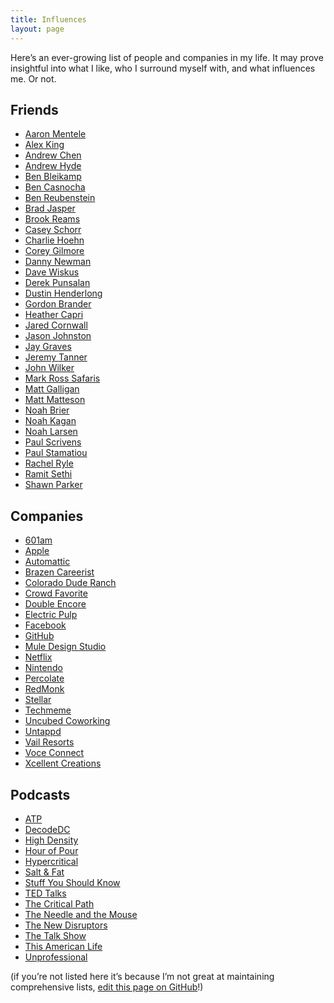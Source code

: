 ```yaml
---
title: Influences
layout: page
---
```

Here&#8217;s an ever-growing list of people and companies in my life. It may prove insightful into what I like, who I surround myself with, and what influences me. Or not.

<div class="linkcat">
  <h2 class="linkcattitle">
    Friends
  </h2>
  
  <div id="catid185">
    <ul class="xoxo blogroll">
      <li class="brlink">
        <a href="http://charisma18.com/">Aaron Mentele</a>
      </li>
      <li class="brlink">
        <a href="http://alexking.org/">Alex King</a>
      </li>
      <li class="brlink">
        <a href="http://andrewchenblog.com/">Andrew Chen</a>
      </li>
      <li class="brlink">
        <a href="http://andrewhy.de/">Andrew Hyde</a>
      </li>
      <li class="brlink">
        <a href="http://www.bleikamp.com/">Ben Bleikamp</a>
      </li>
      <li class="brlink">
        <a href="http://casnocha.com/blog">Ben Casnocha</a>
      </li>
      <li class="brlink">
        <a href="http://benr75.com/">Ben Reubenstein</a>
      </li>
      <li class="brlink">
        <a href="http://bradjasper.com/">Brad Jasper</a>
      </li>
      <li class="brlink">
        <a href="http://brook.reams.me/">Brook Reams</a>
      </li>
      <li class="brlink">
        <a href="http://www.caseyschorr.com/">Casey Schorr</a>
      </li>
      <li class="brlink">
        <a href="http://charliehoehn.com/">Charlie Hoehn</a>
      </li>
      <li class="brlink">
        <a href="http://coreygilmore.com/">Corey Gilmore</a>
      </li>
      <li class="brlink">
        <a href="http://www.dannynewman.com/">Danny Newman</a>
      </li>
      <li class="brlink">
        <a href="http://betterelevation.com/">Dave Wiskus</a>
      </li>
      <li class="brlink">
        <a href="http://5thirtyone.com/">Derek Punsalan</a>
      </li>
      <li class="brlink">
        <a href="http://dustinhenderlong.com/">Dustin Henderlong</a>
      </li>
      <li class="brlink">
        <a href="http://gordonbrander.com/">Gordon Brander</a>
      </li>
      <li class="brlink">
        <a href="http://heathercapri.com/">Heather Capri</a>
      </li>
      <li class="brlink">
        <a href="http://www.jaredcornwall.com/">Jared Cornwall</a>
      </li>
      <li class="brlink">
        <a href="http://css3pie.com/">Jason Johnston</a>
      </li>
      <li class="brlink">
        <a href="http://skabber.com/">Jay Graves</a>
      </li>
      <li class="brlink">
        <a href="http://jeremytanner.com/">Jeremy Tanner</a>
      </li>
      <li class="brlink">
        <a href="http://johnwilker.com/">John Wilker</a>
      </li>
      <li class="brlink">
        <a href="http://markrosssafaris.com/">Mark Ross Safaris</a>
      </li>
      <li class="brlink">
        <a href="http://mgalligan.com/">Matt Galligan</a>
      </li>
      <li class="brlink">
        <a href="http://www.mattmatteson.com/">Matt Matteson</a>
      </li>
      <li class="brlink">
        <a href="http://www.noahbrier.com/">Noah Brier</a>
      </li>
      <li class="brlink">
        <a href="http://okdork.com/">Noah Kagan</a>
      </li>
      <li class="brlink">
        <a href="http://www.mentalx.com/">Noah Larsen</a>
      </li>
      <li class="brlink">
        <a href="http://paulscrivens.com/">Paul Scrivens</a>
      </li>
      <li class="brlink">
        <a href="http://paulstamatiou.com/">Paul Stamatiou</a>
      </li>
      <li class="brlink">
        <a href="http://onceinaryle.com/">Rachel Ryle</a>
      </li>
      <li class="brlink">
        <a href="http://www.iwillteachyoutoberich.com/">Ramit Sethi</a>
      </li>
      <li class="brlink">
        <a href="http://top-frog.com/">Shawn Parker</a>
      </li>
    </ul>
  </div>
</div>

<!-- end[WP Render Blogroll Links 2.1.7] -->

<!-- start[WP Render Blogroll Links 2.1.7] -->

<div class="linkcat">
  <h2 class="linkcattitle">
    Companies
  </h2>
  
  <div id="catid187">
    <ul class="xoxo blogroll">
      <li class="brlink">
        <a href="http://601am.com/">601am</a>
      </li>
      <li class="brlink">
        <a href="http://apple.com/">Apple</a>
      </li>
      <li class="brlink">
        <a href="http://automattic.com/">Automattic</a>
      </li>
      <li class="brlink">
        <a href="http://www.brazencareerist.com/">Brazen Careerist</a>
      </li>
      <li class="brlink">
        <a href="http://blackmtnranch.com/" title="Black Mountain Ranch outside Vail, Colorado">Colorado Dude Ranch</a>
      </li>
      <li class="brlink">
        <a href="http://crowdfavorite.com/">Crowd Favorite</a>
      </li>
      <li class="brlink">
        <a href="http://www.doubleencore.com/">Double Encore</a>
      </li>
      <li class="brlink">
        <a href="http://electricpulp.com/">Electric Pulp</a>
      </li>
      <li class="brlink">
        <a href="http://facebook.com/">Facebook</a>
      </li>
      <li class="brlink">
        <a href="http://github.com/">GitHub</a>
      </li>
      <li class="brlink">
        <a href="http://muledesign.com/">Mule Design Studio</a>
      </li>
      <li class="brlink">
        <a href="http://netflix.com/">Netflix</a>
      </li>
      <li class="brlink">
        <a href="http://www.nintendo.com/">Nintendo</a>
      </li>
      <li class="brlink">
        <a href="http://percolate.com/">Percolate</a>
      </li>
      <li class="brlink">
        <a href="http://redmonk.com/">RedMonk</a>
      </li>
      <li class="brlink">
        <a href="http://stellar.io/">Stellar</a>
      </li>
      <li class="brlink">
        <a href="http://techmeme.com/">Techmeme</a>
      </li>
      <li class="brlink">
        <a href="http://www.uncubedspace.com/">Uncubed Coworking</a>
      </li>
      <li class="brlink">
        <a href="http://untappd.com/">Untappd</a>
      </li>
      <li class="brlink">
        <a href="https://www.snow.com/">Vail Resorts</a>
      </li>
      <li class="brlink">
        <a href="http://voceconnect.com/">Voce Connect</a>
      </li>
      <li class="brlink">
        <a href="http://www.xcellentcreations.com/">Xcellent Creations</a>
      </li>
    </ul>
  </div>
</div>

<!-- end[WP Render Blogroll Links 2.1.7] -->

<!-- start[WP Render Blogroll Links 2.1.7] -->

<div class="linkcat">
  <h2 class="linkcattitle">
    Podcasts
  </h2>
  
  <div id="catid188">
    <ul class="xoxo blogroll">
      <li class="brlink">
        <a href="http://atp.fm/">ATP</a>
      </li>
      <li class="brlink">
        <a href="http://www.muleradio.net/decodedc/">DecodeDC</a>
      </li>
      <li class="brlink">
        <a href="http://5by5.tv/hd">High Density</a>
      </li>
      <li class="brlink">
        <a href="http://muleradio.net/hourofpour/">Hour of Pour</a>
      </li>
      <li class="brlink">
        <a href="http://5by5.tv/hypercritical">Hypercritical</a>
      </li>
      <li class="brlink">
        <a href="http://muleradio.net/saltandfat/">Salt & Fat</a>
      </li>
      <li class="brlink">
        <a href="http://entertainment.howstuffworks.com/hsw-shows/stuff-you-should-know-podcast.htm">Stuff You Should Know</a>
      </li>
      <li class="brlink">
        <a href="http://www.ted.com/talks">TED Talks</a>
      </li>
      <li class="brlink">
        <a href="http://5by5.tv/criticalpath">The Critical Path</a>
      </li>
      <li class="brlink">
        <a href="http://theneedleandthemouse.com">The Needle and the Mouse</a>
      </li>
      <li class="brlink">
        <a href="http://www.muleradio.net/newdisruptors/">The New Disruptors</a>
      </li>
      <li class="brlink">
        <a href="http://muleradio.net/thetalkshow/">The Talk Show</a>
      </li>
      <li class="brlink">
        <a href="http://www.thisamericanlife.org">This American Life</a>
      </li>
      <li class="brlink">
        <a href="http://www.muleradio.net/unprofessional/">Unprofessional</a>
      </li>
    </ul>
  </div>
</div>

(if you&#8217;re not listed here it&#8217;s because I&#8217;m not great at maintaining comprehensive lists, [edit this page on GitHub][1]!)

 [1]: https://github.com/devinreams/devinreams.github.io/edit/master/influences/index.md
